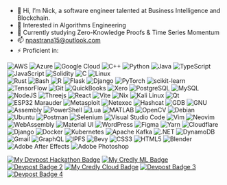 - 👋 Hi, I’m Nick, a software engineer talented at Business Intelligence and Blockchain.
- 👀 Interested in Algorithms Engineering
- 🌱 Currently studying Zero-Knowledge Proofs & Time Series Momentum
- 📫 npastrana15@outlook.com
- ⚡ Proficient in:

![AWS](https://img.shields.io/badge/AWS-%23FF9900.svg?style=plastic&logo=amazon-aws&logoColor=white) 
![Azure](https://img.shields.io/badge/Azure-%230072C6.svg?style=plastic&logo=microsoft-azure&logoColor=white) 
![Google Cloud](https://img.shields.io/badge/Google%20Cloud-%234285F4.svg?style=plastic&logo=google-cloud&logoColor=white)
![C++](https://img.shields.io/badge/C++-%2300599C.svg?style=plastic&logo=c%2B%2B&logoColor=white)
![Python](https://img.shields.io/badge/python-3670A0?style=plastic&logo=python&logoColor=ffdd54) 
![Java](https://img.shields.io/badge/java-%23ED8B00.svg?style=plastic&logo=java&logoColor=white) 
![TypeScript](https://img.shields.io/badge/typescript-%23007ACC.svg?style=plastic&logo=typescript&logoColor=white) 
![JavaScript](https://img.shields.io/badge/javascript-%23323330.svg?style=plastic&logo=javascript&logoColor=%23F7DF1E)
![Solidity](https://img.shields.io/badge/Solidity-%23363636.svg?style=plastic&logo=solidity&logoColor=white)
![C](https://img.shields.io/badge/C-%2300599C.svg?style=plastic&logo=c&logoColor=white) 
![Linux](https://img.shields.io/badge/linux-%23FCC624.svg?style=plastic&logo=linux&logoColor=black)  
![Rust](https://img.shields.io/badge/rust-%23000000.svg?style=plastic&logo=rust&logoColor=white) 
![Bash](https://img.shields.io/badge/bash-%23121011.svg?style=plastic&logo=gnu-bash&logoColor=white) 
![R](https://img.shields.io/badge/R-%23276DC3.svg?style=plastic&logo=r&logoColor=white) 
![Flask](https://img.shields.io/badge/flask-%23000.svg?style=plastic&logo=flask&logoColor=white)
![Django](https://img.shields.io/badge/django-%230C4B33.svg?style=plastic&logo=django&logoColor=white)
![PyTorch](https://img.shields.io/badge/PyTorch-%23EE4C2C.svg?style=plastic&logo=pytorch&logoColor=white) 
![scikit-learn](https://img.shields.io/badge/scikit--learn-%23F7931E.svg?style=plastic&logo=scikit-learn&logoColor=white) 
![TensorFlow](https://img.shields.io/badge/TensorFlow-%23FF6F00.svg?style=plastic&logo=tensorflow&logoColor=white) 
![Git](https://img.shields.io/badge/git-%23F05033.svg?style=plastic&logo=git&logoColor=white)
![QuickBooks](https://img.shields.io/badge/QuickBooks-4CAF50?style=plastic&logo=intuit&logoColor=white)
![Xero](https://img.shields.io/badge/Xero-00B3E6?style=plastic&logo=xero&logoColor=white)
![PostgreSQL](https://img.shields.io/badge/PostgreSQL-%23336791.svg?style=plastic&logo=postgresql&logoColor=white) 
![MySQL](https://img.shields.io/badge/mysql-%2300f.svg?style=plastic&logo=mysql&logoColor=white)
![NodeJS](https://img.shields.io/badge/node.js-6DA55F?style=plastic&logo=node.js&logoColor=white) 
![Threejs](https://img.shields.io/badge/threejs-black?style=plastic&logo=three.js&logoColor=white) 
![React](https://img.shields.io/badge/react-%2320232a.svg?style=plastic&logo=react&logoColor=%2361DAFB)
![Vite](https://img.shields.io/badge/vite-%23646CFF.svg?style=plastic&logo=vite&logoColor=white)
![Nix](https://img.shields.io/badge/Nix-%237E7E7E.svg?style=plastic&logo=nixos&logoColor=white)
![Kali Linux](https://img.shields.io/badge/Kali_Linux-%23557C94.svg?style=plastic&logo=kali-linux&logoColor=white)
![Qt](https://img.shields.io/badge/Qt-%2341CD52.svg?style=plastic&logo=qt&logoColor=white)
![ESP32 Marauder](https://img.shields.io/badge/ESP32%20Marauder-000000?style=plastic&logo=espressif&logoColor=white)
![Metasploit](https://img.shields.io/badge/Metasploit-4A90E2?style=plastic&logo=metasploit&logoColor=white) 
![Netexec](https://img.shields.io/badge/Netexec-FF0000?style=plastic&logo=linux&logoColor=white) 
![Hashcat](https://img.shields.io/badge/Hashcat-000000?style=plastic&logo=hashcat&logoColor=white) 
![GDB](https://img.shields.io/badge/GDB-FF5733?style=plastic&logo=gnu&logoColor=white) 
![GNU](https://img.shields.io/badge/GNU-00427A?style=plastic&logo=gnu&logoColor=white) 
![Assembly](https://img.shields.io/badge/Assembly-6E5494?style=plastic&logo=assembly&logoColor=white)
![PowerShell](https://img.shields.io/badge/PowerShell-%235391FE.svg?style=plastic&logo=powershell&logoColor=white)
![Lua](https://img.shields.io/badge/lua-%232C2D72.svg?style=plastic&logo=lua&logoColor=white)
![MATLAB](https://img.shields.io/badge/MATLAB-%23FF8C00.svg?style=plastic&logo=mathworks&logoColor=white)
![OpenCV](https://img.shields.io/badge/opencv-%23white.svg?style=plastic&logo=opencv&logoColor=white) 
![Debian](https://img.shields.io/badge/debian-D70A53?style=plastic&logo=debian&logoColor=white) 
![Ubuntu](https://img.shields.io/badge/ubuntu-E95420?style=plastic&logo=ubuntu&logoColor=white) 
![Postman](https://img.shields.io/badge/Postman-FF6C37?style=plastic&logo=postman&logoColor=white) 
![Selenium](https://img.shields.io/badge/selenium-%23009639.svg?style=plastic&logo=selenium&logoColor=white) 
![Visual Studio Code](https://img.shields.io/badge/VSCode-%23007ACC.svg?style=plastic&logo=visual-studio-code&logoColor=white) 
![Vim](https://img.shields.io/badge/VIM-%2311AB00.svg?style=plastic&logo=vim&logoColor=white) 
![Neovim](https://img.shields.io/badge/Neovim-%2357A143.svg?style=plastic&logo=neovim&logoColor=white) 
![WebAssembly](https://img.shields.io/badge/WebAssembly-654FF0?style=plastic&logo=webassembly&logoColor=white) 
![Material UI](https://img.shields.io/badge/Material--UI-%230081CB.svg?style=plastic&logo=material-ui&logoColor=white) 
![WordPress](https://img.shields.io/badge/WordPress-%23117AC9.svg?style=plastic&logo=wordpress&logoColor=white) 
![Figma](https://img.shields.io/badge/figma-%23F24E1E.svg?style=plastic&logo=figma&logoColor=white) 
![Yarn](https://img.shields.io/badge/yarn-%232C8EBB.svg?style=plastic&logo=yarn&logoColor=white) 
![Cloudflare](https://img.shields.io/badge/Cloudflare-F38020?style=plastic&logo=Cloudflare&logoColor=white) 
![Django](https://img.shields.io/badge/django-%23092E20.svg?style=plastic&logo=django&logoColor=white) 
![Docker](https://img.shields.io/badge/docker-%230db7ed.svg?style=plastic&logo=docker&logoColor=white) 
![Kubernetes](https://img.shields.io/badge/kubernetes-%23326ce5.svg?style=plastic&logo=kubernetes&logoColor=white) 
![Apache Kafka](https://img.shields.io/badge/Apache%20Kafka-231F20?style=plastic&logo=apache-kafka&logoColor=white) 
![.NET](https://img.shields.io/badge/.NET-5C2D91?style=plastic&logo=.net&logoColor=white) 
![DynamoDB](https://img.shields.io/badge/DynamoDB-4053D6?style=plastic&logo=Amazon%20DynamoDB&logoColor=white) 
![Gmail](https://img.shields.io/badge/Gmail-D14836?style=plastic&logo=gmail&logoColor=white) 
![GraphQL](https://img.shields.io/badge/GraphQL-E10098?style=plastic&logo=graphql&logoColor=white) 
![IPFS](https://img.shields.io/badge/IPFS-65C2CB?style=plastic&logo=ipfs&logoColor=white) 
![Bevy](https://img.shields.io/badge/bevy-FA0D00?style=plastic&logo=bevy&logoColor=white) 
![CSS3](https://img.shields.io/badge/css3-%231572B6.svg?style=plastic&logo=css3&logoColor=white) 
![HTML5](https://img.shields.io/badge/html5-%23E34F26.svg?style=plastic&logo=html5&logoColor=white) 
![Blender](https://img.shields.io/badge/blender-%23F5792A.svg?style=plastic&logo=blender&logoColor=white) 
![Adobe After Effects](https://img.shields.io/badge/Adobe%20After%20Effects-%239999FF.svg?style=plastic&logo=Adobe%20After%20Effects&logoColor=white) 
![Adobe Photoshop](https://img.shields.io/badge/adobephotoshop-%2331A8FF.svg?style=plastic&logo=adobephotoshop&logoColor=white) 

[![My Devpost Hackathon Badge](https://d112y698adiu2z.cloudfront.net/photos/production/achievement_photos/000/930/137/datas/fe7da55a06691d0a0fa2fb2f32d9d352_medium_bronze.png)](https://devpost.com/nickpastrana15/achievements)
[![My Credly ML Badge](https://images.credly.com/size/100x100/images/778bde6c-ad1c-4312-ac33-2fa40d50a147/image.png)](https://www.credly.com/badges/97c0aa92-2d8e-4451-9d0e-dc1d3b1a3e7c/public_url)
[![Devpost Badge 2](https://d112y698adiu2z.cloudfront.net/photos/production/achievement_photos/000/905/552/datas/c1387e1971cd2d0e67200d956b460c07_medium_bronze.png)](https://devpost.com/nickpastrana15/achievements)
[![My Credly Cloud Badge](https://images.credly.com/size/100x100/images/00634f82-b07f-4bbd-a6bb-53de397fc3a6/image.png)](https://www.credly.com/badges/5ccdb85c-6414-49ee-bb1e-85ed9a58edf5/public_url)
[![Devpost Badge 3](https://d112y698adiu2z.cloudfront.net/photos/production/achievement_photos/000/905/551/datas/ceffdfce970ff3dfa4435ebc5fc7f33a_medium.png)](https://devpost.com/nickpastrana15/achievements)
[![Devpost Badge 4](https://d112y698adiu2z.cloudfront.net/photos/production/achievement_photos/001/087/220/datas/d431f7b4f3a71b2b35881ea755e24613_medium.png)](https://devpost.com/nickpastrana15/achievements)
